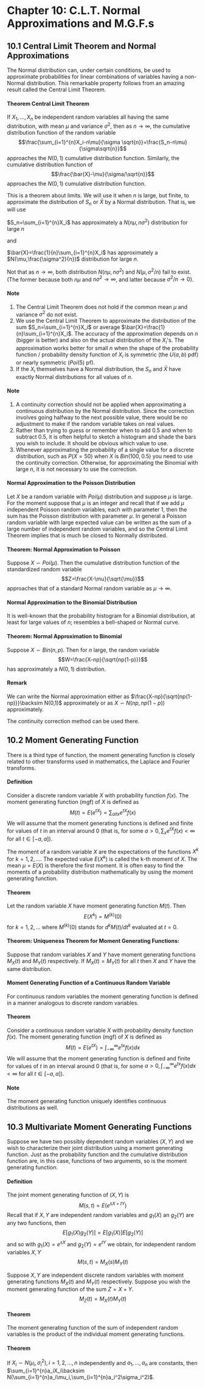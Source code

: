 # Chapter 10: C.L.T. Normal Approximations and M.G.F.s

## 10.1 Central Limit Theorem and Normal Approximations

The Normal distribution can, under certain conditions, be used to approximate probabilities for linear combinations of variables having a non-Normal distribution. This remarkable property follows from an amazing result called the Central Limit Theorem.

#### Theorem Central Limit Theorem

If $X_1,...,X_n$ be independent random variables all having the same distribution, with mean $\mu$ and variance $\sigma^2$, then as $n\rightarrow \infty$, the cumulative distribution function of the random variable
$$\frac{\sum_{i=1}^{n}X_i-n\mu}{\sigma \sqrt{n}}=\frac{S_n-n\mu}{\sigma\sqrt{n}}$$
approaches the $N(0,1)$ cumulative distribution function. Similarly, the cumulative distribution function of
$$\frac{\bar{X}-\mu}{\sigma/\sqrt{n}}$$
approaches the $N(0,1)$ cumulative distribution function.

This is a theorem about limits. We will use it when $n$ is large, but finite, to approximate the distribution of $S_n$ or $\bar{X}$ by a Normal distribution. That is, we will use 

$S_n=\sum_{i=1}^{n}X_i$ has approximately a $N(n\mu, n\sigma^2)$ distribution for large $n$

and

$\bar{X}=\frac{1}{n}\sum_{i=1}^{n}X_i$ has approximately a $N(\mu,\frac{\sigma^2}{n})$ distribution for large $n$.

Not that as $n\rightarrow \infty$, both distribution $N(n\mu,n\sigma^2)$ and $N(\mu,\sigma^2/n)$ fail to exist. (The former because both $n\mu$ and $n\sigma^2\rightarrow\infty$, and latter because $\sigma^2/n\rightarrow 0$).

#### Note
1.	The Central Limit Theorem does not hold if the common mean $\mu$ and variance $\sigma^2$ do not exist.
2.	We use the Central Limit Theorem to approximate the distribution of the sum $S_n=\sum_{i=1}^{n}X_i$ or average $\bar{X}=\frac{1}{n}\sum_{i=1}^{n}X_i$. The accuracy of the approximation depends on $n$ (bigger is better) and also on the actual distribution of the $X_i$'s. The approximation works better for small $n$ when the shape of the probability function / probability density function of $X_i$ is symmetric (the $U(a,b)$ pdf) or nearly symmetric ($Poi(5)$ pf).
3.	 If the $X_i$ themselves have a Normal distribution, the $S_n$ and $\bar{X}$ have exactly Normal distributions for all values of $n$.

#### Note
1.	A continuity correction should not be applied when approximating a continuous distribution by the Normal distribution. Since the correction involves going halfway to the next possible value, there would be no adjustment to make if the random variable takes on real values.
2.	Rather than trying to guess or remember when to add 0.5 and when to subtract 0.5, it is often helpful to sketch a histogram and shade the bars you wish to include. It should be obvious which value to use.
3.	Whenever approximating the probability of a single value for a discrete distribution, such as $P(X=50)$ when $X$ is $Bin(100,0.5)$ you need to use the continuity correction. Otherwise, for approximating the Binomial with large $n$, it is not necessary to use the correction.

#### Normal Approximation to the Poisson Distribution

Let $X$ be a random variable with $Poi(\mu)$ distribution and suppose $\mu$ is large. For the moment suppose that $\mu$ is an integer and recall that if we add $\mu$ independent Poisson random variables, each with parameter 1, then the sum has the Poisson distribution with parameter $\mu$. In general a Poisson random variable with large expected value can be written as the sum of a large number of independent random variables, and so the Central Limit Theorem implies that is much be closed to Normally distributed.

#### Theorem: Normal Approximation to Poisson

Suppose $X\backsim Poi(\mu)$. Then the cumulative distribution function of the standardized random variable
$$Z=\frac{X-\mu}{\sqrt{\mu}}$$
approaches that of a standard Normal random variable as $\mu\rightarrow\infty$.

#### Normal Approximation to the Binomial Distribution

It is well-known that the probability histogram for a Binomial distribution, at least for large values of $n$; resembles a bell-shaped or Normal curve.

#### Theorem: Normal Approximation to Binomial

Suppose $X\backsim Bin(n,p)$. Then for $n$ large, the random variable
$$W=\frac{X-np}{\sqrt{np(1-p)}}$$
has approximately a $N(0,1)$ distribution.

#### Remark

We can write the Normal approximation either as $\frac{X-np}{\sqrt{np(1-np)}}\backsim N(0,1)$ approximately or as $X\backsim N(np,np(1-p))$ approximately.

The continuity correction method can be used there.

## 10.2 Moment Generating Function

There is a third type of function, the moment generating function is closely related to other transforms used in mathematics, the Laplace and Fourier transforms.

#### Definition

Consider a discrete random variable $X$ with probability function $f(x)$. The moment generating function (mgf) of $X$ is defined as
$$M(t)=E(e^{tX})=\sum_{all x}e^{tX}f(x)$$
We will assume that the moment generating functions is defined and finite for values of $t$ in an interval around 0 (that is, for some $a>0,\sum_{x}e^{tX}f(x)<\infty$ for all $t\in[-a,a]$).

The moment of a random variable $X$  are the expectations of the functions $X^k$ for $k=1,2,...$. The expected value $E(X^k)$ is called the k-th moment of $X$. The mean $\mu=E(X)$ is therefore the first moment. It is often easy to find the moments of a probability distribution mathematically by using the moment generating function.

#### Theorem

Let the random variable $X$ have moment generating function $M(t)$. Then
$$E(X^k)=M^{(k)}(0)$$ for $k=1,2,...$
where $M^{(k)}(0)$ stands for $d^kM(t)/dt^k$ evaluated at $t=0$.

#### Theorem: Uniqueness Theorem for Moment Generating Functions:

Suppose that random variables $X$ and $Y$ have moment generating functions $M_X(t)$ and $M_Y(t)$ respectively. If $M_X(t)=M_Y(t)$ for all $t$ then $X$ and $Y$ have the same distribution.

#### Moment Generating Function of a Continuous Random Variable

For continuous random variables the moment generating function is defined in a manner analogous to discrete random variables.

#### Theorem

Consider a continuous random variable $X$ with probability density function $f(x)$. The moment generating function (mgf) of $X$ is defined as
$$M(t)=E(e^{tX})=\int_{-\infty}^{\infty}e^{tx}f(x)dx$$
We will assume that the moment generating function is defined and finite for values of $t$ in an interval around $0$ (that is, for some $a>0,\int_{-\infty}^{\infty}e^{tx}f(x)dx<\infty$ for all $t\in[-a,a]$).

#### Note

The moment generating function uniquely identifies continuous distributions as well.

## 10.3 Multivariate Moment Generating Functions

Suppose we have two possibly dependent random variables $(X, Y)$ and we wish to characterize their joint distribution using a moment generating function. Just as the probability function and the cumulative distribution function are, in this case, functions of two arguments, so is the moment generating function.

#### Definition

The joint moment generating function of $(X,Y)$ is
$$M(s,t)=E(e^{sX+tY})$$
Recall that if $X,Y$ are independent random variables and $g_1(X)$ an $g_2(Y)$ are any two functions, then
$$E[g_1(X)g_2(Y)]=E[g_1(X)]E[g_2(Y)]$$
and so with $g_1(X)=e^{sX}$ and $g_2(Y)=e^{tY}$ we obtain, for independent random variables $X, Y$
$$M(s,t)=M_X(s)M_Y(t)$$

Suppose $X,Y$ are independent discrete random variables with moment generating functions $M_X(t)$ and $M_Y(t)$ respectively. Suppose you wish the moment generating function of the sum $Z=X+Y$. 
$$M_Z(t)=M_X(t)M_Y(t)$$

#### Theorem

The moment generating function of the sum of independent random variables is the product of the individual moment generating functions.

#### Theorem

If $X_i\backsim N(\mu_i,\sigma_i^2),i=1,2,...,n$ independently and $a_1,...,a_n$ are constants, then $\sum_{i=1}^{n}a_iX_i\backsim N(\sum_{i=1}^{n}a_i\mu_i,\sum_{i=1}^{n}a_i^2\sigma_i^2)$.

